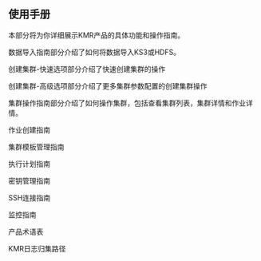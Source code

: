 ## 使用手册

本部分将为你详细展示KMR产品的具体功能和操作指南。

数据导入指南部分介绍了如何将数据导入KS3或HDFS。

创建集群-快速选项部分介绍了快速创建集群的操作

创建集群-高级选项部分介绍了更多集群参数配置的创建集群操作

集群操作指南部分介绍了如何操作集群，包括查看集群列表，集群详情和作业详情。

作业创建指南

集群模板管理指南

执行计划指南

密钥管理指南

SSH连接指南

监控指南

产品术语表

KMR日志归集路径
